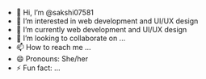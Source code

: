 - 👋 Hi, I’m @sakshi07581
- 👀 I’m interested in web development and UI/UX design
- 🌱 I’m currently web development and UI/UX design
- 💞️ I’m looking to collaborate on ...
- 📫 How to reach me ...
- 😄 Pronouns: She/her
- ⚡ Fun fact: ...

<!---
sakshi07581/sakshi07581 is a ✨ special ✨ repository because its `README.md` (this file) appears on your GitHub profile.
You can click the Preview link to take a look at your changes.
--->
